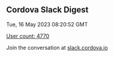 ## Cordova Slack Digest
Tue, 16 May 2023 08:20:52 GMT

[User count: 4770](https://cordova.slack.com/)


Join the conversation at [slack.cordova.io](http://slack.cordova.io/)
